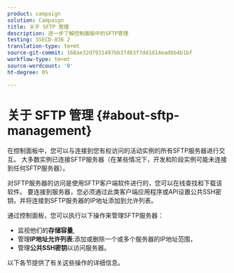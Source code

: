 ```yaml
---
product: campaign
solution: Campaign
title: 关于 SFTP 管理
description: 进一步了解控制面板中的SFTP管理
testing: SSECD-836 2
translation-type: tm+mt
source-git-commit: 168ae32d7931497bb37d63f7dd1d14eadbb4b1bf
workflow-type: tm+mt
source-wordcount: '0'
ht-degree: 0%

---
```



# 关于 SFTP 管理 {#about-sftp-management}

在控制面板中，您可以与连接到您有权访问的活动实例的所有SFTP服务器进行交互。 大多数实例已连接SFTP服务器（在某些情况下，开发和阶段实例可能未连接到任何SFTP服务器）。

对SFTP服务器的访问是使用SFTP客户端软件进行的，您可以在线查找和下载该软件。 要连接到服务器，您必须通过此类客户端应用程序或API设置公共SSH密钥，并将连接到SFTP服务器的IP地址添加到允许列表。

通过控制面板，您可以执行以下操作来管理SFTP服务器：

* 监视他们的&#x200B;**存储容量**,
* 管理&#x200B;**IP地址允许列表**:添加或删除一个或多个服务器的IP地址范围，
* 管理&#x200B;**公共SSH密钥**&#x200B;以访问服务器。

以下各节提供了有关这些操作的详细信息。
